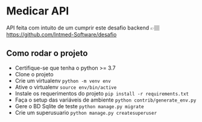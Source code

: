 # Medicar API

API feita com intuito de um cumprir este desafio backend 👉🏽 https://github.com/Intmed-Software/desafio

## Como rodar o projeto

- Certifique-se que tenha o python >= 3.7
- Clone o projeto
- Crie um virtualenv ```python -m venv env```
- Ative o virtualenv ```source env/bin/active```
- Instale os requerimentos do projeto ```pip install -r requirements.txt```
- Faça o setup das variáveis de ambiente ```python contrib/generate_env.py```
- Gere o BD Sqlite de teste ```python manage.py migrate```
- Crie um superusuario ```python manage.py createsuperuser```

